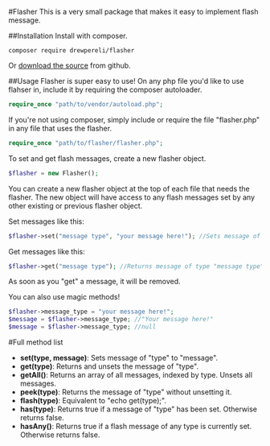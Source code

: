 #Flasher
This is a very small package that makes it easy to implement flash message.

##Installation
Install with composer.
~~~
composer require drewpereli/flasher
~~~
Or [download the source](github.com/drewpereli/flasher) from github.

##Usage
Flasher is super easy to use! On any php file you'd like to use flahser in, include it by requiring the composer autoloader.
```php
require_once "path/to/vendor/autoload.php";
```
If you're not using composer, simply include or require the file "flasher.php" in any file that uses the flasher.
```php
require_once "path/to/flasher/flasher.php";
```

To set and get flash messages, create a new flasher object.
```php
$flasher = new Flasher();
```

You can create a new flasher object at the top of each file that needs the flasher. The new object will have access to any flash messages set by any other existing or previous flasher object. 

Set messages like this:
```php
$flasher->set("message type", "your message here!"); //Sets message of type "message type" to "your message here".
```

Get messages like this:
```php
$flasher->get("message type"); //Returns message of type "message type" (if there is one), and unsets it.
```

As soon as you "get" a message, it will be removed. 

You can also use magic methods!
```php
$flasher->message_type = "your message here!";
$message = $flasher->message_type; //"Your message here!"
$message = $flasher->message_type; //null
```

#Full method list
- **set(type, message)**: Sets message of "type" to "message".
- **get(type)**: Returns and unsets the message of "type".
- **getAll()**: Returns an array of all messages, indexed by type. Unsets all messages.
- **peek(type)**: Returns the message of "type" without unsetting it.
- **flash(type)**: Equivalent to "echo get(type);".
- **has(type)**: Returns true if a message of "type" has been set. Otherwise returns false.
- **hasAny()**: Returns true if a flash message of any type is currently set. Otherwise returns false.




